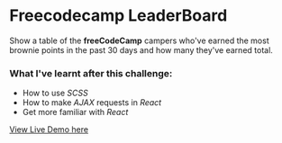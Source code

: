 # Freecodecamp LeaderBoard
Show a table of the **freeCodeCamp** campers who've earned the most brownie points in the past 30 days and how many they've earned total.

### What I've learnt after this challenge: 
* How to use *SCSS*
* How to make *AJAX* requests in *React*
* Get more familiar with *React*


[View Live Demo here](https://codepen.io/trangtran/full/ZJWWKR/)
